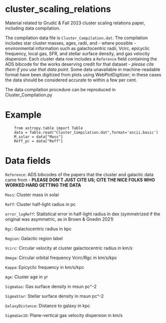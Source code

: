 # cluster_scaling_relations
Material related to Grudić &amp; Fall 2023 cluster scaling relations paper, including data compilation.

The compilation data file is `Cluster_Compilation.dat`. The compilation includes star cluster masses, ages, radii, and - where possible - environmental information such as galactocentric radii, Vcirc, epicyclic frequency, local gas, SFR, and stellar surface density, and gas velocity dispersion. Each cluster data row includes a `Reference` field containing the ADS bibcode for the works deserving credit for that dataset - *please cite them if you use that data point*. Some data unavailable in machine-readable format have been digitized from plots using WebPlotDigitizer; in these cases the data should be considered accurate to within a few per cent.

The data compilation procedure can be reproduced in Cluster_Compilation.py

# Example

```
    from astropy.table import Table
    data = Table.read("Cluster_Compilation.dat",format='ascii.basic')
    M_solar = data["Mass"]
    Reff_pc = data["Reff"]
```

# Data fields

`Reference`: ADS bibcodes of the papers that the cluster and galactic data came from - **PLEASE DON'T JUST CITE US; CITE THE NICE FOLKS WHO WORKED HARD GETTING THE DATA**

`Mass`: Cluster mass in solar

`Reff`: Cluster half-light radius in pc

`error_logReff`: Statistical error in half-light radius in dex (symmetrized if the original was asymmetric, as in Brown & Gnedin 2021)

`Rgc`: Galactocentric radius in kpc

`Region`: Galactic region label

`Vcirc`: Circular velocity at cluster galactocentric radius in km/s

`Omega`: Circular orbital frequency Vcirc/Rgc in km/s/kpc

`Kappa`: Epicyclic frequency in km/s/kpc

`Age`: Cluster age in yr

`SigmaGas`: Gas surface density in msun pc^-2

`SigmaStar`: Stellar surface density in msun pc^-2

`GalaxyDistance`: Distance to galaxy in kpc

`SigmaGas1D`: Plane-vertical gas velocity dispersion in km/s
